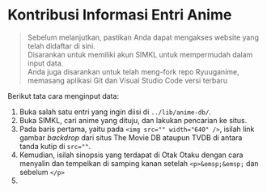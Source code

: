 # Kontribusi Informasi Entri Anime



> Sebelum melanjutkan, pastikan Anda dapat mengakses website yang telah didaftar di sini.  
> Disarankan untuk memiliki akun SIMKL untuk mempermudah dalam input data.  
> Anda juga disarankan untuk telah meng-fork repo Ryuuganime, memasang aplikasi Git dan Visual Studio Code versi terbaru

Berikut tata cara menginput data:

1. Buka salah satu entri yang ingin diisi di `../lib/anime-db/`.
2. Buka SIMKL, cari anime yang dituju, dan lakukan pencarian ke situs.
3. Pada baris pertama, yaitu pada `<img src="" width="640" />`, isilah link gambar _backdrop_ dari situs The Movie DB ataupun TVDB di antara tanda kutip di `src=""`.
4. Kemudian, isilah sinopsis yang terdapat di Otak Otaku dengan cara menyalin dan tempelkan di samping kanan setelah `<p>&emsp;&emsp;` dan sebelum `</p>`
5. 
